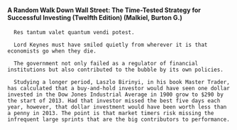 #### A Random Walk Down Wall Street: The Time-Tested Strategy for Successful Investing (Twelfth Edition) (Malkiel, Burton G.)
      Res tantum valet quantum vendi potest.

      Lord Keynes must have smiled quietly from wherever it is that economists go when they die.

      The government not only failed as a regulator of financial institutions but also contributed to the bubble by its own policies.

      Studying a longer period, Laszlo Birinyi, in his book Master Trader, has calculated that a buy-and-hold investor would have seen one dollar invested in the Dow Jones Industrial Average in 1900 grow to $290 by the start of 2013. Had that investor missed the best five days each year, however, that dollar investment would have been worth less than a penny in 2013. The point is that market timers risk missing the infrequent large sprints that are the big contributors to performance.

